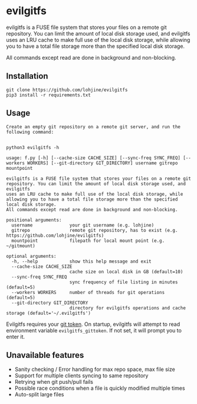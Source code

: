 # evilgitfs

evilgitfs is a FUSE file system that stores your files on a remote git repository. You can limit the amount of local disk storage used, and evilgitfs uses an LRU cache to make full use of the local disk storage, while allowing you to have a total file storage more than the specified local disk storage.

All commands except read are done in background and non-blocking.

## Installation

```
git clone https://github.com/lohjine/evilgitfs
pip3 install -r requirements.txt
```

## Usage

```
Create an empty git repository on a remote git server, and run the following command:


python3 evilgitfs -h

usage: f.py [-h] [--cache-size CACHE_SIZE] [--sync-freq SYNC_FREQ] [--workers WORKERS] [--git-directory GIT_DIRECTORY] username gitrepo mountpoint

evilgitfs is a FUSE file system that stores your files on a remote git repository. You can limit the amount of local disk storage used, and evilgitfs
uses an LRU cache to make full use of the local disk storage, while allowing you to have a total file storage more than the specified local disk storage.
All commands except read are done in background and non-blocking.

positional arguments:
  username              your git username (e.g. lohjine)
  gitrepo               remote git repository, has to exist (e.g. https://github.com/lohjine/evilgitfs)
  mountpoint            filepath for local mount point (e.g. ~/gitmount)

optional arguments:
  -h, --help            show this help message and exit
  --cache-size CACHE_SIZE
                        cache size on local disk in GB (default=10)
  --sync-freq SYNC_FREQ
                        sync frequency of file listing in minutes (default=5)
  --workers WORKERS     number of threads for git operations (default=5)
  --git-directory GIT_DIRECTORY
                        directory for evilgitfs operations and cache storage (default='~/.evilgitfs')
```

Evilgitfs requires your [git token](https://docs.github.com/en/github/authenticating-to-github/creating-a-personal-access-token). On startup, evilgitfs will attempt to read environment variable `evilgitfs_gittoken`. If not set, it will prompt you to enter it.

## Unavailable features

* Sanity checking / Error handling for max repo space, max file size
* Support for multiple clients syncing to same repository
* Retrying when git push/pull fails
* Possible race conditions when a file is quickly modified multiple times
* Auto-split large files
